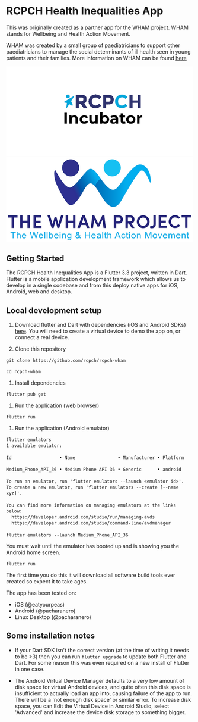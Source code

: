 # RCPCH Health Inequalities App

This was originally created as a partner app for the WHAM project. WHAM stands for Wellbeing and Health Action Movement.

WHAM was created by a small group of paediatricians to support other paediatricians to manage the social determinants of ill health seen in young patients and their families. More information on WHAM can be found [here](https://www.whamproject.co.uk/the-social)

![rcpch logo](assets/incubator-white.png)
![wham logo](assets/whamlogo.png)

## Getting Started

The RCPCH Health Inequalities App is a Flutter 3.3 project, written in Dart. Flutter is a mobile application development framework which allows us to develop in a single codebase and from this deploy native apps for iOS, Android, web and desktop.

## Local development setup

1. Download flutter and Dart with dependencies (iOS and Android SDKs) [here](https://docs.flutter.dev/get-started/install). You will need to create a virtual device to demo the app on, or connect a real device.

1. Clone this repository

```shell
git clone https://github.com/rcpch/rcpch-wham
```

```shell
cd rcpch-wham
```

1. Install dependencies

```shell
flutter pub get
```

1. Run the application (web browser)

```shell
flutter run
```

1. Run the application (Android emulator)

```shell
flutter emulators
1 available emulator:

Id                  • Name                • Manufacturer • Platform

Medium_Phone_API_36 • Medium Phone API 36 • Generic      • android

To run an emulator, run 'flutter emulators --launch <emulator id>'.
To create a new emulator, run 'flutter emulators --create [--name xyz]'.

You can find more information on managing emulators at the links below:
  https://developer.android.com/studio/run/managing-avds
  https://developer.android.com/studio/command-line/avdmanager

flutter emulators --launch Medium_Phone_API_36
```

You must wait until the emulator has booted up and is showing you the Android home screen.

```shell
flutter run
```

The first time you do this it will download all software build tools ever created so expect it to take ages.

The app has been tested on:

- iOS (@eatyourpeas)
- Android (@pacharanero)
- Linux Desktop (@pacharanero)


## Some installation notes

- If your Dart SDK isn't the correct version (at the time of writing it needs to be >3) then you can run `flutter upgrade` to update both Flutter and Dart. For some reason this was even required on a new install of Flutter in one case.

- The Android Virtual Device Manager defaults to a very low amount of disk space for virtual Android devices, and quite often this disk space is insufficient to actually load an app into, causing failure of the app to run. There will be a 'not enough disk space' or similar error. To increase disk space, you can Edit the Virtual Device in Android Studio, select 'Advanced' and increase the device disk storage to something bigger.
